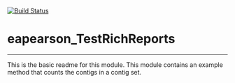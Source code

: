 [![Build Status](https://travis-ci.org/eapearson/eapearson_TestRichReports.svg?branch=master)](https://travis-ci.org/eapearson/eapearson_TestRichReports)

# eapearson_TestRichReports
---

This is the basic readme for this module. This module contains an example method that counts the contigs in a contig set.
